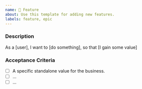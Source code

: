 ```yaml
---
name: 🚀 Feature
about: Use this template for adding new features.
labels: feature, epic
---
```


### Description
<!--
Add a broad description of the feature.
Specifics should go into tasks.
-->

As a [user],
I want to [do something],
so that [I gain some value]

### Acceptance Criteria
- [ ] A specific standalone value for the business.
- [ ] ...
- [ ] ...
